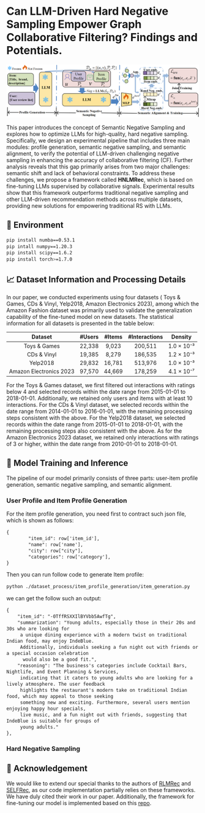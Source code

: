 # Can LLM-Driven Hard Negative Sampling Empower Graph Collaborative Filtering? Findings and Potentials.

<p align="center">
<img src="Model_Pipeline.jpg" alt="RLMRec" />
</p>

This paper introduces the concept of Semantic Negative Sampling and explores how to optimize LLMs for 
high-quality, hard negative sampling. Specifically, we design an experimental pipeline that includes 
three main modules: profile generation, semantic negative sampling, and semantic alignment, to verify 
the potential of LLM-driven challenging negative sampling in enhancing the accuracy of collaborative 
filtering (CF). Further analysis reveals that this gap primarily arises from two major challenges: 
semantic shift and lack of behavioral constraints. To address these challenges, we propose a framework
called **HNLMRec**, which is based on fine-tuning LLMs supervised by collaborative signals.
Experimental results show that this framework outperforms traditional negative sampling and other
LLM-driven recommendation methods across multiple datasets, providing new solutions for empowering 
traditional RS with LLMs.

## 📝 Environment
```bash
pip install numba==0.53.1
pip intall numpy==1.20.3
pip install scipy==1.6.2
pip install torch>=1.7.0
```

## 📈 Dataset Information and Processing Details

In our paper, we conducted experiments using four datasets ( Toys & Games, CDs & Vinyl, 
Yelp2018, Amazon Electronics 2023), among which the Amazon Fashion dataset was primarily 
used to validate the generalization capability of the fine-tuned model on new datasets. 
The statistical information for all datasets is presented in the table below:

|         Dataset         | #Users | #Items | #Interactions |  Density   |
|:-----------------------:|:------:|:------:|:-------------:|:----------:|
|      Toys & Games       | 22,338 | 9,023  |    200,511    | 1.0 × 10⁻³ |
|       CDs & Vinyl       | 19,385 | 8,279  |    186,535    | 1.2 × 10⁻³ |
|        Yelp2018         | 29,832 | 16,781 |    513,976    | 1.0 × 10⁻³ |
| Amazon Electronics 2023 | 97,570 | 44,669 |    178,259    | 4.1 × 10⁻⁷ |

For the Toys & Games dataset, we first filtered out interactions with ratings below 4 
and selected records within the date range from 2015-01-01 to 2018-01-01. Additionally,
we retained only users and items with at least 10 interactions. For the CDs & Vinyl 
dataset, we selected records within the date range from 2014-01-01 to 2016-01-01, with
the remaining processing steps consistent with the above. For the Yelp2018 dataset, 
we selected records within the date range from 2015-01-01 to 2018-01-01, with the
remaining processing steps also consistent with the above. As for the Amazon 
Electronics 2023 dataset, we retained only interactions with ratings of 3 or higher,
within the date range from 2010-01-01 to 2018-01-01.

## 🔬 Model Training and Inference

The pipeline of our model primarily consists of three parts: user-item profile generation, 
semantic negative sampling, and semantic alignment.

### User Profile and Item Profile Generation
For the item profile generation, you need first to contract such json file, which is shown as follows:
```
{
        "item_id": row['item_id'],
        "name": row['name'],  
        "city": row["city"], 
        "categories": row['category'],
}
```
Then you can run follow code to generate Item profile:
```bash
python ./dataset_process/item_profile_generation/item_generation.py
```
we can get the follow such an output:
```
{
    "item_id": "-0TffRSXXIlBYVbb5AwfTg",
    "summarization": "Young adults, especially those in their 20s and 30s who are looking for
     a unique dining experience with a modern twist on traditional Indian food, may enjoy IndeBlue. 
     Additionally, individuals seeking a fun night out with friends or a special occasion celebration
      would also be a good fit.",
    "reasoning": "The business's categories include Cocktail Bars, Nightlife, and Event Planning & Services,
     indicating that it caters to young adults who are looking for a lively atmosphere. The user feedback 
     highlights the restaurant's modern take on traditional Indian food, which may appeal to those seeking 
     something new and exciting. Furthermore, several users mention enjoying happy hour specials, 
     live music, and a fun night out with friends, suggesting that IndeBlue is suitable for groups of 
     young adults."
},
```


### Hard Negative Sampling


### 

## 👏 Acknowledgement

We would like to extend our special thanks to the authors of [RLMRec](https://github.com/HKUDS/RLMRec) 
and [SELFRec](https://github.com/Coder-Yu/SELFRec), as our code implementation partially relies on 
these frameworks. We have duly cited their work in our paper. Additionally, the framework for 
fine-tuning our model is implemented based on this [repo](https://github.com/yuanzhoulvpi2017/SentenceEmbedding).